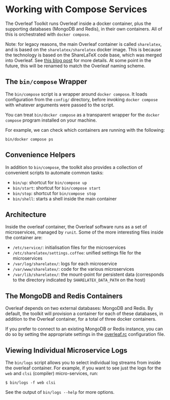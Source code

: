 # Working with Compose Services

The Overleaf Toolkit runs Overleaf inside a docker container, plus the
supporting databases (MongoDB and Redis), in their own containers. All of this
is orchestrated with `docker compose`.

Note: for legacy reasons, the main Overleaf container is called `sharelatex`,
and is based on the `sharelatex/sharelatex` docker image. This is because the
technology is based on the ShareLaTeX code base, which was merged into Overleaf.
See [this blog
post](https://www.overleaf.com/blog/518-exciting-news-sharelatex-is-joining-overleaf)
for more details. At some point in the future, this will be renamed to match the
Overleaf naming scheme.


## The `bin/compose` Wrapper

The `bin/compose` script is a wrapper around `docker compose`. It
loads configuration from the `config/` directory, before invoking
`docker compose` with whatever arguments were passed to the script.

You can treat `bin/docker compose` as a transparent wrapper for the
`docker compose` program installed on your machine.

For example, we can check which containers are running with the following:

```shell
bin/docker compose ps
```


## Convenience Helpers

In addition to `bin/compose`, the toolkit also provides a collection of
convenient scripts to automate common tasks:

- `bin/up`: shortcut for `bin/compose up`
- `bin/start`: shortcut for `bin/compose start`
- `bin/stop`: shortcut for `bin/compose stop`
- `bin/shell`: starts a shell inside the main container


## Architecture

Inside the overleaf container, the Overleaf software runs as a set of microservices, managed by `runit`. Some of the more interesting files inside the container are:

- `/etc/service/`: initialisation files for the microservices
- `/etc/sharelatex/settings.coffee`: unified settings file for the microservices
- `/var/log/sharelatex/`: logs for each microservice
- `/var/www/sharelatex/`: code for the various microservices
- `/var/lib/sharelatex/`: the mount-point for persistent data (corresponds to the directory indicated by `SHARELATEX_DATA_PATH` on the host)


## The MongoDB and Redis Containers

Overleaf depends on two external databases: MongoDB and Redis. By default, the toolkit will provision a container for each of these databases, in addition to the Overleaf container, for a total of three docker containers.

If you prefer to connect to an existing MongoDB or Redis instance, you can do so by setting the appropriate settings in  the [overleaf.rc](./overleaf-rc.md) configuration file.


## Viewing Individual Microservice Logs

The `bin/logs` script allows you to select individual log streams from inside the overleaf container.
For example, if you want to see just the logs for the `web` and `clsi` (compiler) micro-services, run:

```
$ bin/logs -f web clsi
```

See the output of `bin/logs --help` for more options.
